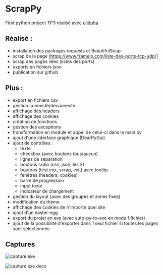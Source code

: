 # ScrapPy
First python project
TP3 réalisé avec [oliduha](https://github.com/oliduha/scrappy)

## Réalisé :

- installation des packages requests et BeautifulSoup
- scrap de la page [https://www.frameip.com/liste-des-ports-tcp-udp/]
- scrap des pages liées (listes des ports)
- exports en fichiers json
- publication sur github

## Plus :
- export en fichiers csv
- gestion connecté/déconnecté
- affichage des headers
- affichage des cookies
- création de fonctions
- gestion des exceptions
- transformation en module et appel de celui-ci dans le main.py
- ajout d'une interface graphique (DearPyGui)
- ajout de contrôles :
  - texte
  - checkbox (avec boutons tous/aucun)
  - lignes de séparation
  - boutons radio (csv, json, les 2)
  - boutons (test cnx, scrap, exit) avec tooltip
  - fenêtres (headers, cookies)
  - barre de progression
  - input texte
  - indicateur de chargement
- gestion du layout (avec des groupes et zones fixes)
- modification du thème
- affichage des cookies de n'importe quel site
- ajout d'un easter-egg
- export du projet en exe (avec auto-py-to-exe en mode 1 fichier)
- ajout de la possibilité d'exporter dans 1 seul fichier si toutes les pages sont sélectionnée

## Captures

![capture exe](/captures/scrappy.png "capture exe") 


![capture exe deco](/captures/scrappy_no_cnx.png "capture exe deco")
